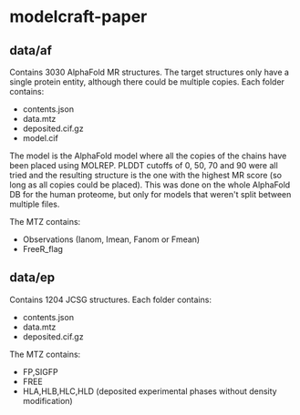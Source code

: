 # modelcraft-paper

## data/af

Contains 3030 AlphaFold MR structures.
The target structures only have a single protein entity,
although there could be multiple copies.
Each folder contains:

- contents.json
- data.mtz
- deposited.cif.gz
- model.cif

The model is the AlphaFold model
where all the copies of the chains have been placed using MOLREP.
PLDDT cutoffs of 0, 50, 70 and 90 were all tried and the resulting structure
is the one with the highest MR score (so long as all copies could be placed).
This was done on the whole AlphaFold DB for the human proteome,
but only for models that weren't split between multiple files.

The MTZ contains:

- Observations (Ianom, Imean, Fanom or Fmean)
- FreeR_flag

## data/ep

Contains 1204 JCSG structures.
Each folder contains:

- contents.json
- data.mtz
- deposited.cif.gz

The MTZ contains:

- FP,SIGFP
- FREE
- HLA,HLB,HLC,HLD (deposited experimental phases without density modification)
